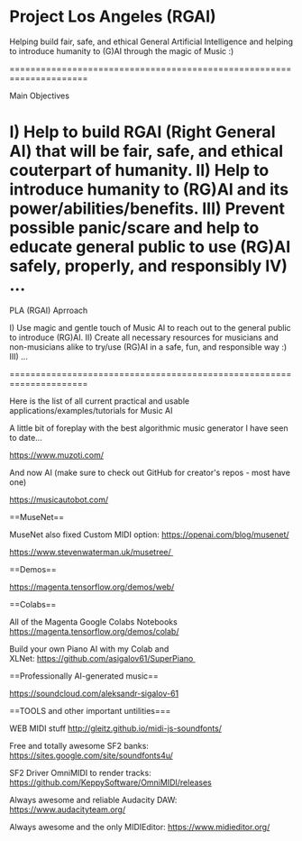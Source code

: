 # Project Los Angeles (RGAI)

Helping build fair, safe, and ethical General Artificial Intelligence and helping to introduce humanity to (G)AI through the magic of Music :)

=====================================================================

Main Objectives

I) Help to build RGAI (Right General AI) that will be fair, safe, and ethical couterpart of humanity.
II) Help to introduce humanity to (RG)AI and its power/abilities/benefits.
III) Prevent possible panic/scare and help to educate general public to use (RG)AI safely, properly, and responsibly
IV) ...
=====================================================================

PLA (RGAI) Aprroach

I) Use magic and gentle touch of Music AI to reach out to the general public to introduce (RG)AI.
II) Create all necessary resources for musicians and non-musicians alike to try/use (RG)AI in a safe, fun, and responsible way :)
III) ...

=====================================================================

Here is the list of all current practical and usable applications/examples/tutorials for Music AI

A little bit of foreplay with the best algorithmic music generator I have seen to date...

https://www.muzoti.com/

And now AI (make sure to check out GitHub for creator's repos - most have one)

https://musicautobot.com/

==MuseNet==

MuseNet also fixed Custom MIDI option: https://openai.com/blog/musenet/

https://www.stevenwaterman.uk/musetree/ 

==Demos==

https://magenta.tensorflow.org/demos/web/

==Colabs==

All of the Magenta Google Colabs Notebooks https://magenta.tensorflow.org/demos/colab/

Build your own Piano AI with my Colab and XLNet: https://github.com/asigalov61/SuperPiano 

==Professionally AI-generated music==

https://soundcloud.com/aleksandr-sigalov-61

==TOOLS and other important untilities===

WEB MIDI stuff http://gleitz.github.io/midi-js-soundfonts/

Free and totally awesome SF2 banks: https://sites.google.com/site/soundfonts4u/

SF2 Driver OmniMIDI to render tracks: https://github.com/KeppySoftware/OmniMIDI/releases

Always awesome and reliable Audacity DAW: https://www.audacityteam.org/

Always awesome and the only MIDIEditor: https://www.midieditor.org/
